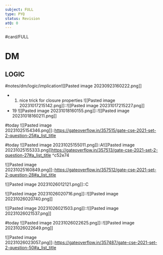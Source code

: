 ```yaml
---
subject: FULL
type: PYQ
status: Revision
atQ: 0
---
```

#card/FULL 
# DM
## LOGIC
#notes/dm/logic/implication![[Pasted image 20230923160222.png]] 
- 1. nice trick for closure properties ![[Pasted image 20231017215142.png]]::![[Pasted image 20231017215227.png]] <!--SR:!2023-11-14,15,290-->
- 19 ![[Pasted image 20231018160155.png]]::![[Pasted image 20231018160211.png]] <!--SR:!2023-11-16,15,290-->

#today ![[Pasted image 20231025154346.png]]::https://gateoverflow.in/357515/gate-cse-2021-set-2-question-25#a_list_title

#today ![[Pasted image 20231025155011.png]]::A![[Pasted image 20231025155333.png]]https://gateoverflow.in/357513/gate-cse-2021-set-2-question-27#a_list_title ^c52e74

![[Pasted image 20231025160849.png]]::https://gateoverflow.in/357512/gate-cse-2021-set-2-question-28#a_list_title <!--SR:!2023-11-05,4,282-->

![[Pasted image 20231026012121.png]]::C <!--SR:!2023-11-03,4,274-->

![[Pasted image 20231026020716.png]]::![[Pasted image 20231026020740.png]] <!--SR:!2023-11-03,4,274-->


![[Pasted image 20231026021503.png]]::![[Pasted image 20231026021537.png]] <!--SR:!2023-11-03,4,274-->


#today ![[Pasted image 20231026022625.png]]::![[Pasted image 20231026022649.png]]


![[Pasted image 20231026023057.png]]::https://gateoverflow.in/357487/gate-cse-2021-set-2-question-50#a_list_title <!--SR:!2023-11-03,4,274-->
